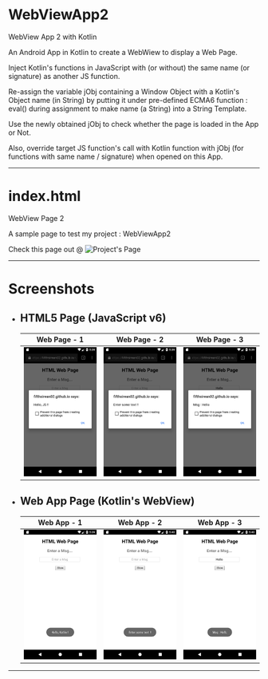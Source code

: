 # WebViewApp2
WebView App 2 with Kotlin

An Android App in Kotlin to create a WebWiew to display a Web Page.

Inject Kotlin's functions in JavaScript with (or without) the same name (or signature) as another JS function.

Re-assign the variable jObj containing a Window Object with a Kotlin's Object name (in String) by putting it under pre-defined ECMA6 function : eval() during assignment to make name (a String) into a String Template.

Use the newly obtained jObj to check whether the page is loaded in the App or Not.

Also, override target JS function's call with Kotlin function with jObj (for functions with same name / signature) when opened on this App.

---

# index.html
WebView Page 2

A sample page to test my project : WebViewApp2

Check this page out @ ![Project's Page](https://nishantsinghdev.github.io/WebViewApp2/)

---

# Screenshots

+ ## HTML5 Page (JavaScript v6)
    |  Web Page - 1  |  Web Page - 2  |  Web Page - 3  |
    | :------------: | :------------: | :------------: |
    | ![Pic-1](./screenshots/WebPage-1.png) | ![Pic-2](./screenshots/WebPage-2.png) | ![Pic-3](./screenshots/WebPage-3.png) |

+ ## Web App Page (Kotlin's WebView)
    |  Web App - 1  |  Web App - 2  |  Web App - 3  |
    | :-----------: | :-----------: | :-----------: |
    | ![Pic-1](./screenshots/WebApp-1.png) | ![Pic-2](./screenshots/WebApp-2.png) | ![Pic-3](./screenshots/WebApp-3.png) |

---
